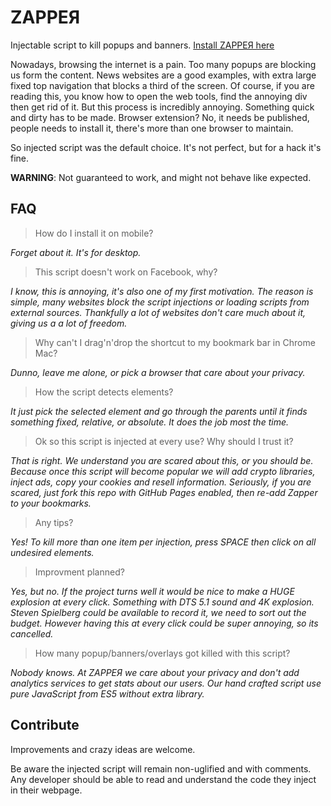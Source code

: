 # ZAPPEЯ

Injectable script to kill popups and banners. [Install ZAPPEЯ here](https://maxwellito.github.io/zapper)

Nowadays, browsing the internet is a pain. Too many popups are blocking us form the content. News websites are a good examples, with extra large fixed top navigation that blocks a third of the screen. Of course, if you are reading this, you know how to open the web tools, find the annoying div then get rid of it. But this process is incredibly annoying. Something quick and dirty has to be made. Browser extension? No, it needs be published, people needs to install it, there's more than one browser to maintain.

So injected script was the default choice. It's not perfect, but for a hack it's fine. 

**WARNING**: Not guaranteed to work, and might not behave like expected.


## FAQ

> How do I install it on mobile?

*Forget about it. It's for desktop.*

> This script doesn't work on Facebook, why?

*I know, this is annoying, it's also one of my first motivation. The reason is simple, many websites block the script injections or loading scripts from external sources. Thankfully a lot of websites don't care much about it, giving us a a lot of freedom.*

> Why can't I drag'n'drop the shortcut to my bookmark bar in Chrome Mac?

*Dunno, leave me alone, or pick a browser that care about your privacy.*

> How the script detects elements?

*It just pick the selected element and go through the parents until it finds something fixed, relative, or absolute. It does the job most the time.*

> Ok so this script is injected at every use? Why should I trust it?

*That is right. We understand you are scared about this, or you should be. Because once this script will become popular we will add crypto libraries, inject ads, copy your cookies and resell information. Seriously, if you are scared, just fork this repo with GitHub Pages enabled, then re-add Zapper to your bookmarks.*

> Any tips?

*Yes! To kill more than one item per injection, press SPACE then click on all undesired elements.*

> Improvment planned?

*Yes, but no. If the project turns well it would be nice to make a HUGE explosion at every click. Something with DTS 5.1 sound and 4K explosion. Steven Spielberg could be available to record it, we need to sort out the budget. However having this at every click could be super annoying, so its cancelled.*

> How many popup/banners/overlays got killed with this script?

*Nobody knows. At ZAPPEЯ we care about your privacy and don't add analytics services to get stats about our users. Our hand crafted script use pure JavaScript from ES5 without extra library.*

## Contribute

Improvements and crazy ideas are welcome. 

Be aware the injected script will remain non-uglified and with comments. Any developer should be able to read and understand the code they inject in their webpage.